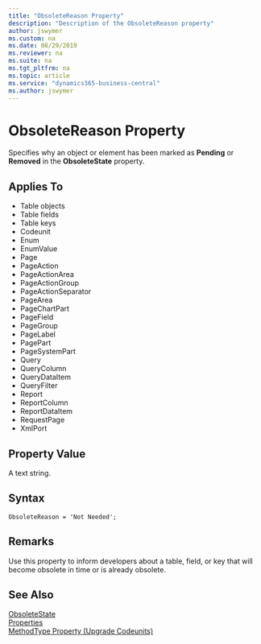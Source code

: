 ```yaml
---
title: "ObsoleteReason Property"
description: "Description of the ObsoleteReason property"
author: jswymer
ms.custom: na
ms.date: 08/29/2019
ms.reviewer: na
ms.suite: na
ms.tgt_pltfrm: na
ms.topic: article
ms.service: "dynamics365-business-central"
ms.author: jswymer
---
```


# ObsoleteReason Property
Specifies why an object or element has been marked as **Pending** or **Removed** in the **ObsoleteState** property.  

## Applies To  

-   Table objects
-   Table fields
-   Table keys
-	Codeunit
-	Enum
-	EnumValue
-	Page
-	PageAction
-	PageActionArea
-	PageActionGroup
-	PageActionSeparator
-	PageArea
-	PageChartPart
-	PageField
-	PageGroup
-	PageLabel
-	PagePart
-	PageSystemPart
-	Query
-	QueryColumn
-	QueryDataItem
-	QueryFilter
-	Report
-	ReportColumn
-	ReportDataItem
-	RequestPage
-	XmlPort
  
## Property Value  
A text string.

## Syntax
```
ObsoleteReason = 'Not Needed';
```

## Remarks  
Use this property to inform developers about a table, field, or key that will become obsolete in time or is already obsolete.

## See Also  
[ObsoleteState](devenv-obsoletestate-property.md)  
[Properties](devenv-properties.md)  
[MethodType Property (Upgrade Codeunits)](../devenv-methodtype-property-upgrade-codeunits.md)  

